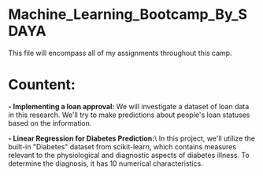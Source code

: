 # Machine_Learning_Bootcamp_By_SDAYA
This file will encompass all of my assignments throughout this camp.

# Countent:
**- Implementing a loan approval:**
    We will investigate a dataset of loan data in this research. We'll try to make predictions about people's loan statuses based on the information.
    
**- Linear Regression for Diabetes Prediction:**\\
     In this project, we'll utilize the built-in "Diabetes" dataset from scikit-learn, which contains measures relevant to the physiological and diagnostic aspects of diabetes illness. To determine the diagnosis, it has 10 numerical characteristics.
